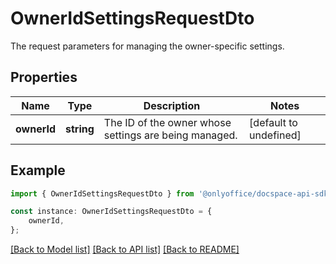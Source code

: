 # OwnerIdSettingsRequestDto

The request parameters for managing the owner-specific settings.

## Properties

Name | Type | Description | Notes
------------ | ------------- | ------------- | -------------
**ownerId** | **string** | The ID of the owner whose settings are being managed. | [default to undefined]

## Example

```typescript
import { OwnerIdSettingsRequestDto } from '@onlyoffice/docspace-api-sdk';

const instance: OwnerIdSettingsRequestDto = {
    ownerId,
};
```

[[Back to Model list]](../README.md#documentation-for-models) [[Back to API list]](../README.md#documentation-for-api-endpoints) [[Back to README]](../README.md)
